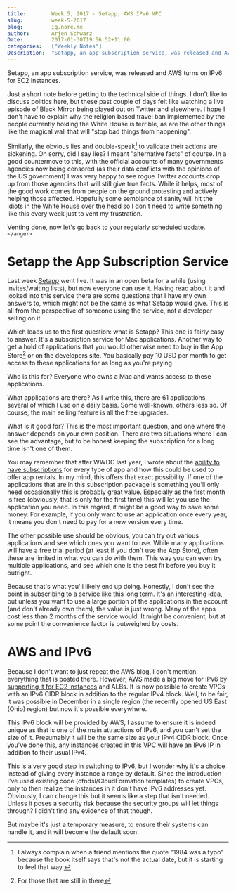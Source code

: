 ```yaml
---
title:        Week 5, 2017 - Setapp; AWS IPv6 VPC
slug:         week-5-2017
blog:         ig.nore.me  
author:       Arjen Schwarz  
Date:         2017-01-30T19:56:52+11:00
categories:   ["Weekly Notes"]
Description:  "Setapp, an app subscription service, was released and AWS turns on IPv6 for EC2 instances."
---
```


Setapp, an app subscription service, was released and AWS turns on IPv6 for EC2 instances.

Just a short note before getting to the technical side of things. I don't like to discuss politics here, but these past couple of days felt like watching a live episode of Black Mirror being played out on Twitter and elsewhere. I hope I don't have to explain why the religion based travel ban implemented by the people currently holding the White House is terrible, as are the other things like the magical wall that will "stop bad things from happening".

Similarly, the obvious lies and double-speak[^1] to validate their actions are sickening. Oh sorry, did I say lies? I meant "alternative facts" of course. In a good countermove to this, with the official accounts of many governments agencies now being censored (as their data conflicts with the opinions of the US government) I was very happy to see rogue Twitter accounts crop up from those agencies that will still give true facts. While it helps, most of the good work comes from people on the ground protesting and actively helping those affected. Hopefully some semblance of sanity will hit the idiots in the White House over the head so I don't need to write something like this every week just to vent my frustration. 

Venting done, now let's go back to your regularly scheduled update. `</anger>`

# Setapp the App Subscription Service

Last week [Setapp](https://setapp.com) went live. It was in an open beta for a while (using invites/waiting lists), but now everyone can use it. Having read about it and looked into this service there are some questions that I have my own answers to, which might not be the same as what Setapp would give. This is all from the perspective of someone using the service, not a developer selling on it.

Which leads us to the first question: what is Setapp? This one is fairly easy to answer. It's a subscription service for Mac applications. Another way to get a hold of applications that you would otherwise need to buy in the App Store[^2] or on the developers site. You basically pay 10 USD per month to get access to these applications for as long as you're paying.

Who is this for? Everyone who owns a Mac and wants access to these applications.

What applications are there? As I write this, there are 61 applications, several of which I use on a daily basis. Some well-known, others less so. Of course, the main selling feature is all the free upgrades.

What is it good for? This is the most important question, and one where the answer depends on your own position. There are two situations where I can see the advantage, but to be honest keeping the subscription for a long time isn't one of them.

You may remember that after WWDC last year, I wrote about the [ability to have subscriptions](/weekly-notes/week-24-2016) for every type of app and how this could be used to offer app rentals. In my mind, this offers that exact possibility. If one of the applications that are in this subscription package is something you'll only need occasionally this is probably great value. Especially as the first month is free (obviously, that is only for the first time) this will let you use the application you need. In this regard, it might be a good way to save some money. For example, if you only want to use an application once every year, it means you don't need to pay for a new version every time.

The other possible use should be obvious, you can try out various applications and see which ones you want to use. While many applications will have a free trial period (at least if you don't use the App Store), often these are limited in what you can do with them. This way you can even try multiple applications, and see which one is the best fit before you buy it outright.

Because that's what you'll likely end up doing. Honestly, I don't see the point in subscribing to a service like this long term. It's an interesting idea, but unless you want to use a large portion of the applications in the account (and don't already own them), the value is just wrong. Many of the apps cost less than 2 months of the service would. It might be convenient, but at some point the convenience factor is outweighed by costs.

# AWS and IPv6

Because I don't want to just repeat the AWS blog, I don't mention everything that is posted there. However, AWS made a big move for IPv6 by [supporting it for EC2 instances](https://aws.amazon.com/blogs/aws/aws-ipv6-update-global-support-spanning-15-regions-multiple-aws-services) and ALBs. It is now possible to create VPCs with an IPv6 CIDR block in addition to the regular IPv4 block. Well, to be fair, it was possible in December in a single region (the recently opened US East (Ohio) region) but now it's possible everywhere.

This IPv6 block will be provided by AWS, I assume to ensure it is indeed unique as that is one of the main attractions of IPv6, and you can't set the size of it. Presumably it will be the same size as your IPv4 CIDR block. Once you've done this, any instances created in this VPC will have an IPv6 IP in addition to their usual IPv4.

This is a very good step in switching to IPv6, but I wonder why it's a choice instead of giving every instance a range by default. Since the introduction I've used existing code (cfndsl/CloudFormation templates) to create VPCs, only to then realize the instances in it don't have IPv6 addresses yet. Obviously, I can change this but it seems like a step that isn't needed. Unless it poses a security risk because the security groups will let things through? I didn't find any evidence of that though.

But maybe it's just a temporary measure, to ensure their systems can handle it, and it will become the default soon.

[^1]:	I always complain when a friend mentions the quote "1984 was a typo" because the book itself says that's not the actual date, but it is starting to feel that way.

[^2]:	For those that are still in there
